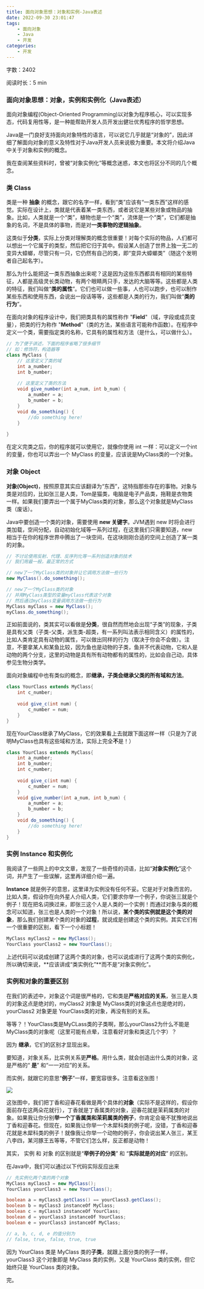 ```yaml
---
title: 面向对象思想：对象和实例-Java表述
date: 2022-09-30 23:01:47
tags:
    - 面向对象
    - Java
    - 开发
categories:
    - 开发
---
```


字数：2402

阅读时长：5 min

### 面向对象思想：对象，实例和实例化（Java表述）

面向对象编程(Object-Oriented Programming)以对象为程序核心，可以实现多态，代码复用性等，是一种能帮助开发人员开发出健壮优秀程序的哲学思想。

Java是一门良好支持面向对象特性的语言，可以说它几乎就是“对象的”，因此详细了解面向对象的意义及特性对于Java开发人员来说极为重要。本文将介绍Java中关于对象和实例的概念。

我在查阅某些资料时，曾被“对象实例化”等概念迷惑，本文也将区分不同的几个概念。

### 类 Class

类是一种 **抽象** 的概念，跟它的名字一样，看到“类”应该有“一类东西”这样的感觉。实际在设计上，类就是代表着某一类东西，或者说它是某些对象或物品的抽象。比如，人类就是一个“类”，植物也是一个“类”，流体是一个“类”，它们都是抽象的名词，不是具体的事物，而是对**一类事物的逻辑抽象**。

这类似于**分类**，实际上分类对理解类的概念很重要！对每个实际的物品，人们都可以想出一个它属于的类型，然后把它归于其中。假设某人创造了世界上独一无二的变异大蟑螂，尽管只有一只，它仍然有自己的类，即“变异大蟑螂类”（随这个发明者自己起名字）。

那么为什么能把这一类东西抽象出来呢？这是因为这些东西都具有相同的某些特征，人都是高级灵长类动物，有两个眼睛两只手，发达的大脑等等。这些都是人类的特征，我们叫做“**类的属性**”。它们也可以做一些事，人也可以跑步，也可以制作某些东西和使用东西，会说出一段话等等，这些都是人类的行为，我们叫做“**类的行为**”。

在面向对象的程序设计中，我们把类具有的属性称作 "**Field**"（域，字段或成员变量），把类的行为称作 "**Method**"（类的方法，某些语言可能称作函数）。在程序中定义一个类，需要指定类的名称，它具有的属性和方法（是什么，可以做什么）。

```java
// 为了便于讲述，下面的程序省略了很多细节
// 如：修饰符，构造器等
class MyClass {
    // 这里定义了类的域
    int a_number;
    int b_number;
    
    // 这里定义了类的方法
    void give_number(int a_num, int b_num) {
        a_number = a;
        b_number = b;
    }
    void do_something() {
        //do something here!
    }
    
}
```

在定义完类之后，你的程序就可以使用它，就像你使用 int 一样：可以定义一个int的变量，你也可以弄出一个 MyClass 的变量，应该说是MyClass类的一个对象。

### 对象 Object

**对象(Object)**，按照原意其实应该翻译为“东西”，这特指那些存在的事物。对象与类是对应的，比如张三是人类，Tom是猫类，电脑是电子产品类，拖鞋是衣物类一样。如果我们要弄出一个属于MyClass类的对象，那么这个对象就是MyClass类（废话）。

Java中要创造一个类的对象，需要使用 **new 关键字**。JVM遇到 new 时将会进行类加载，空间分配，自动初始化域等一系列过程，在这里我们只需要知道，new 相当于在你的程序世界中腾出了一块空间，在这块刚刚合适的空间上创造了某一类的对象。

```Java
// 不讨论使用反射、代理、反序列化等一系列创造对象的技术
// 我们用最一般，最正常的方式

// new了一个MyClass类的对象并让它调用方法做一些行为
new MyClass().do_something();

// new了一个MyClass类的对象
// 并用MyClass类型的变量myClass代表这个对象
// 然后通过myClass变量调用方法做一些行为
MyClass myClass = new MyClass();
myClass.do_something();
```

正如前面说的，类其实可以看做是**分类**，很自然而然地会出现“子类”的现象，子类是具有父类（子类-父类，派生类-超类，有一系列叫法表示相同含义）的属性的，比如人类肯定具有动物的属性，可以做出同样的行为（取决于你会不会做）。注意，不要拿某人和某鱼比较，因为鱼也是动物的子类，鱼并不代表动物，它和人是动物的两个分支，这里的动物是具有所有动物都有的属性的，比如会自己动，具体参见生物分类学。

面向对象编程中也有类似的概念，即**继承，子类会继承父类的所有域和方法**。

```java
class YourClass extends MyClass{
    int c_number;
    
    void give_c(int num) {
        c_number = num;
    }
}
```

现在YourClass继承了MyClass，它的效果看上去就跟下面这样一样（只是为了说明MyClass也具有这些域和方法，实际上完全**不**是！）

```java
class YourClass extends MyClass{
    int a_number;
    int b_number;
    int c_number;
    
    void give_c(int num) {
        c_number = num;
    }
    void give_number(int a_num, int b_num) {
        a_number = a;
        b_number = b;
    }
    void do_something() {
        //do something here!
    }
}
```

### 实例 Instance 和实例化

我阅读了一些网上的中文文章，发现了一些奇怪的词语，比如“**对象实例化**”这个词，并产生了一些误解，这里再详细介绍一遍。

**Instance** 就是例子的意思，这里译为实例没有任何不妥。它是对于对象而言的，比如人类，假设你在向外星人介绍人类，它们要求你举一个例子，你说张三就是个例子！现在把名词换过来，即张三这个人是人类的一个实例！而通过对象与类的概念可以知道，张三也是人类的一个对象！所以说，**某个类的实例就是这个类的对象**，那么我们创建某个类的对象的**过程**，就说成是创建这个类的实例。其实它们有一个很重要的区别，看下一个小标题！

```java
MyClass myClass2 = new MyClass();
YourClass yourClass2 = new YourClass();
```

上述代码可以说成创建了这两个类的对象，也可以说成进行了这两个类的实例化，所以确切来说，**应该讲成“类实例化”**而不是“对象实例化”。

### 实例和对象的重要区别

在我们的表述中，对象这个词是很严格的，它和类是**严格对应的关系**，张三是人类的对象这点是绝对的，myClass2 对象是 MyClass类的对象这点也是绝对的，yourClass2 对象更是 YourClass类的对象，再没有别的关系。

等等？！YourClass类是MyCLass类的子类啊，那么yourClass2为什么不能是MyClass类的对象呢（这里可能有点晕，注意看好对象和类这几个字）？

因为 **继承**，它们的区别才显现出来。

要知道，对象关系，比实例关系更**严格**。用什么类，就会创造出什么类的对象，这是严格的“ **是**” 和“一一对应”的关系。

而实例，就跟它的意思“**例子**”一样，要宽容很多。注意看这张图！

![](https://pic1.imgdb.cn/item/633705c816f2c2beb1de1c7f.png)

这张图中，我们把丁香和迎春花看做是两个具体的**对象**（实际不是这样的，假设你面前存在这两朵花就行），丁香就是丁香属类的对象，迎春花就是茉莉属类的对象。如果我让你分别**举一个丁香属类和茉莉属类的例子**，你肯定会毫不犹豫地说出丁香和迎春花。但现在，如果我让你举一个木犀科类的例子呢，没错，丁香和迎春花就是木犀科类的例子！就像我让你举一个动物的例子，你会说出某人张三，某王八李四，某河豚王五等等，不管它们怎么样，反正都是动物！

其实， 实例 和 对象 的区别就是“**举例子的分类**” 和 “**实际就是的对应**” 的区别。

在Java中，我们可以通过以下代码实际反应出来

```java
// 先实例化两个类的两个对象
MyClass myClass3 = new MyClass();
YourClass yourClass3 = new YourClass();

boolean a = myClass3.getClass() == yourClass3.getClass();
boolean b = myClass3 instanceOf MyClass;
boolean c = myClass3 instanceOf YourClass;
boolean d = yourClass3 instanceOf YourClass;
boolean e = yourClass3 instanceOf MyClass;

// a, b, c, d, e 的值分别为
// false, true, false, true, true
```

因为 YourClass 类是 MyClass 类的**子类**，就跟上面分类的例子一样， yourClass3 这个对象即是 MyClass 类的实例，又是 YourClass 类的实例，但它始终只是 YourClass 类的对象。

完。